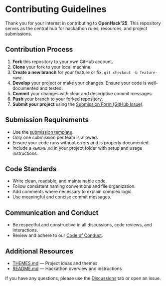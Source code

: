 # Contributing Guidelines

Thank you for your interest in contributing to **OpenHack’25**. This repository serves as the central hub for hackathon rules, resources, and project submissions.

## Contribution Process
1. **Fork** this repository to your own GitHub account.
2. **Clone** your fork to your local machine.
3. **Create a new branch** for your feature or fix: `git checkout -b feature-name`.
4. **Develop** your project or make your changes. Ensure your code is well-documented and tested.
5. **Commit** your changes with clear and descriptive commit messages.
6. **Push** your branch to your forked repository.
7. **Submit your project** using the [Submission Form (GitHub Issue)](https://github.com/OpenHack-25/Hack/issues/new?assignees=&labels=submission&template=submission_template.md&title=Submission%3A+%3Cproject+name%3E).

## Submission Requirements
- Use the [submission template](.github/ISSUE_TEMPLATE/submission_template.md).
- Only one submission per team is allowed.
- Ensure your code runs without errors and is properly documented.
- Include a `README.md` in your project folder with setup and usage instructions.

## Code Standards
- Write clean, readable, and maintainable code.
- Follow consistent naming conventions and file organization.
- Add comments where necessary to explain complex logic.
- Use meaningful and concise commit messages.

## Communication and Conduct
- Be respectful and constructive in all discussions, code reviews, and interactions.
- Review and adhere to our [Code of Conduct](./CODE_OF_CONDUCT.md).

## Additional Resources
- [THEMES.md](./THEMES.md) — Project ideas and themes
- [README.md](./README.md) — Hackathon overview and instructions

If you have any questions, please use the [Discussions](https://github.com/OpenHack-25/Hack/discussions) tab or open an issue.
